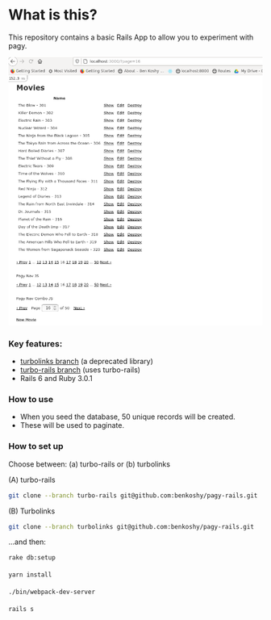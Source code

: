 # What is this?

This repository contains a basic Rails App to allow you to experiment with pagy.

![alt text](https://github.com/benkoshy/pagy-rails/blob/master/app/assets/images/pagy_example.png)

### Key features:

* [turbolinks branch](https://github.com/benkoshy/pagy-rails/tree/turbo-rails) (a deprecated library)
* [turbo-rails branch](https://github.com/benkoshy/pagy-rails/tree/turbolinks) (uses turbo-rails)
* Rails 6 and Ruby 3.0.1

### How to use

* When you seed the database, 50 unique records will be created.
* These will be used to paginate.

### How to set up

Choose between: (a) turbo-rails or (b) turbolinks

(A) turbo-rails

```sh
git clone --branch turbo-rails git@github.com:benkoshy/pagy-rails.git
```

(B) Turbolinks

```sh
git clone --branch turbolinks git@github.com:benkoshy/pagy-rails.git
```

...and then:

```sh
rake db:setup

yarn install

./bin/webpack-dev-server

rails s
```



